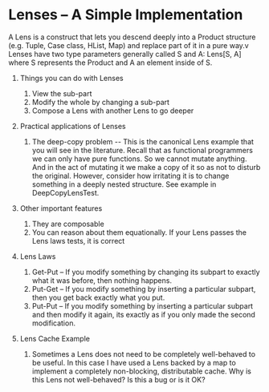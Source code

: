 # Lenses – A Simple Implementation

A Lens is a construct that lets you descend deeply into a  Product structure (e.g. Tuple, Case class, HList, Map) 
and replace part of it in a pure way.v  Lenses have two type parameters 
generally called S and A: Lens[S, A] where S represents the Product and A an element inside of S. 

1. Things you can do with Lenses
    1. View the sub-part
    1. Modify the whole by changing a sub-part
    1. Compose a Lens with another Lens to go deeper
1. Practical applications of Lenses
    1. The deep-copy problem -- This is the canonical Lens example that you will see in the literature. Recall that as 
    functional programmers we can only have pure functions.  So we cannot mutate anything.  And in the act of mutating it 
    we make a copy of it so as not to disturb the original.  However, consider how irritating it is to change something in 
    a deeply nested structure.  See example in DeepCopyLensTest.

    
1. Other important features 
    1. They are composable
    2. You can reason about them equationally.  If your Lens passes the Lens laws tests, it is correct
1. Lens Laws
    1. Get-Put – If you modify something by changing its subpart to exactly what it was before, then nothing happens.
    1. Put-Get – If you modify something by inserting a particular subpart,  then you get back exactly what you put.
    1. Put-Put – If you modify something by inserting a particular subpart and then modify it again,  its exactly as if you only made the second modification.
1. Lens Cache Example
    1. Sometimes a Lens does not need to be completely well-behaved to be useful.  In this case I have
    used a Lens backed by a map to implement a completely non-blocking, distributable  cache.  Why is this Lens not well-behaved?
    Is this a bug or is it OK?  